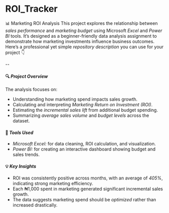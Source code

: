 # ROI_Tracker
📊 Marketing ROI Analysis This project explores the relationship between *sales performance* and *marketing budget* using Microsoft *Excel* and *Power BI* tools. It’s designed as a beginner-friendly data analysis assignment to demonstrate how marketing investments influence business outcomes.
Here’s a professional yet simple *repository description* you can use for your project 👇

--

#### 🔍 *Project Overview*

The analysis focuses on:

* Understanding how marketing spend impacts sales growth.
* Calculating and interpreting *Marketing Return on Investment (ROI)*.
* Estimating the *incremental sales lift* from additional budget spending.
* Summarizing *average sales volume* and *budget levels* across the dataset.

#### 🧮 *Tools Used*

* *Microsoft Excel:* for data cleaning, ROI calculation, and visualization.
* *Power BI:* for creating an interactive dashboard showing budget and sales trends.

#### 💡 *Key Insights*

* ROI was consistently positive across months, with an average of *405%*, indicating strong marketing efficiency.
* Each ₦1,000 spent in marketing generated significant incremental sales growth.
* The data suggests marketing spend should be *optimized* rather than increased drastically.

